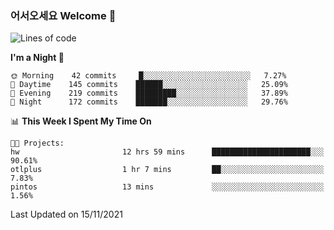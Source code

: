 ### 어서오세요 Welcome 👋

<!--START_SECTION:waka-->
![Lines of code](https://img.shields.io/badge/From%20Hello%20World%20I%27ve%20Written-449019%20lines%20of%20code-blue)

**I'm a Night 🦉** 

```text
🌞 Morning    42 commits     █░░░░░░░░░░░░░░░░░░░░░░░░   7.27% 
🌆 Daytime    145 commits    ██████░░░░░░░░░░░░░░░░░░░   25.09% 
🌃 Evening    219 commits    █████████░░░░░░░░░░░░░░░░   37.89% 
🌙 Night      172 commits    ███████░░░░░░░░░░░░░░░░░░   29.76%

```


📊 **This Week I Spent My Time On** 

```text
🐱‍💻 Projects: 
hw                       12 hrs 59 mins      ██████████████████████░░░   90.61% 
otlplus                  1 hr 7 mins         ██░░░░░░░░░░░░░░░░░░░░░░░   7.83% 
pintos                   13 mins             ░░░░░░░░░░░░░░░░░░░░░░░░░   1.56%

```


 Last Updated on 15/11/2021
<!--END_SECTION:waka-->

